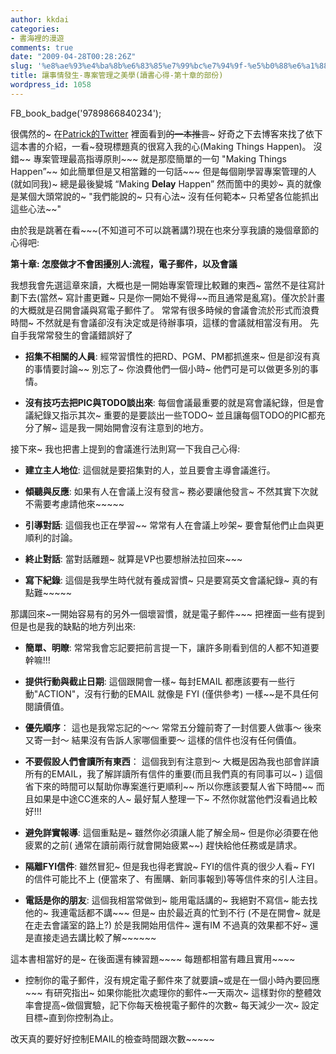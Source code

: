 ```yaml
---
author: kkdai
categories:
- 書海裡的漫遊
comments: true
date: "2009-04-28T00:28:26Z"
slug: '%e8%ae%93%e4%ba%8b%e6%83%85%e7%99%bc%e7%94%9f-%e5%b0%88%e6%a1%88%e7%ae%a1%e7%90%86%e4%b9%8b%e7%be%8e%e5%ad%b8%e8%ae%80%e6%9b%b8%e5%bf%83%e5%be%97-%e7%ac%ac%e5%8d%81%e7%ab%a0%e7%9a%84%e9%83%a8'
title: 讓事情發生-專案管理之美學(讀書心得-第十章的部份)
wordpress_id: 1058
---
```


FB_book_badge('9789866840234');

 

 

 

很偶然的~ 在[Patrick的Twitter](http://twitter.com/yinghau76) 裡面看到~~的一本推言~~~ 好奇之下去博客來找了依下這本書的介紹，一看~發現標題真的很寫入我的心(Making Things Happen)。 沒錯~~ 專案管理最高指導原則~~~ 就是那麼簡單的一句 "Making Things Happen”~~ 如此簡單但是又相當難的一句話~~~ 但是每個剛學習專案管理的人(就如同我)~ 總是最後變城 “Making **Delay** Happen” 然而箇中的奧妙~ 真的就像是某個大頭常說的~ "我們能說的~ 只有心法~ 沒有任何範本~ 只希望各位能抓出這些心法~~"

 

 

由於我是跳著在看~~~(不知道可不可以跳著講?)現在也來分享我讀的幾個章節的心得吧:

 

 

**第十章: 怎麼做才不會困擾別人:流程，電子郵件，以及會議**

 

我想我會先選這章來讀，大概也是一開始專案管理比較難的東西~ 當然不是往寫計劃下去(當然~ 寫計畫更難~ 只是你一開始不覺得~~而且通常是亂寫)。僅次於計畫的大概就是召開會議與寫電子郵件了。 常常有很多時候的會議會流於形式而浪費時間~ 不然就是有會議卻沒有決定或是待辦事項，這樣的會議就相當沒有用。 先自手我常常發生的會議錯誤好了

 

  
  * **招集不相關的人員**: 經常習慣性的把RD、PGM、PM都抓進來~ 但是卻沒有真的事情要討論~~ 別忘了~ 你浪費他們一個小時~ 他們可是可以做更多別的事情。 
   
  * **沒有技巧去把PIC與TODO談出來**: 每個會議最重要的就是寫會議紀錄，但是會議紀錄又指示其次~ 重要的是要談出一些TODO~ 並且讓每個TODO的PIC都充分了解~ 這是我一開始開會沒有注意到的地方。 
 

接下來~ 我也把書上提到的會議進行法則寫一下我自己心得:

 

  
  * **建立主人地位**: 這個就是要招集對的人，並且要會主導會議進行。 
   
  * **傾聽與反應**: 如果有人在會議上沒有發言~ 務必要讓他發言~ 不然其實下次就不需要考慮請他來~~~~~ 
   
  * **引導對話**: 這個我也正在學習~~ 常常有人在會議上吵架~ 要會幫他們止血與更順利的討論。 
   
  * **終止對話**: 當對話離題~ 就算是VP也要想辦法拉回來~~~ 
   
  * **寫下紀錄**: 這個是我學生時代就有養成習慣~ 只是要寫英文會議紀錄~ 真的有點難~~~~~ 
 

 

那講回來~一開始容易有的另外一個壞習慣，就是電子郵件~~~ 把裡面一些有提到但是也是我的缺點的地方列出來:

 

  
  * **簡單、明瞭**: 常常我會忘記要把前言提一下，讓許多剛看到信的人都不知道要幹嘛!!! 
   
  * **提供行動與截止日期**: 這個跟開會一樣~ 每封EMAIL 都應該要有一些行動"ACTION"，沒有行動的EMAIL 就像是 FYI (僅供參考) 一樣~~是不具任何閱讀價值。 
   
  * **優先順序**： 這也是我常忘記的～～ 常常五分鐘前寄了一封信要人做事～ 後來又寄一封～ 結果沒有告訴人家哪個重要～ 這樣的信件也沒有任何價值。 
   
  * **不要假設人們會讀所有東西**： 這個我到有注意到～ 大概是因為我也部會詳讀所有的EMAIL，我了解詳讀所有信件的重要(而且我們真的有同事可以~ ) 這個省下來的時間可以幫助你專案進行更順利~~ 所以你應該要幫人省下時間~~ 而且如果是中途CC進來的人~ 最好幫人整理一下~ 不然你就當他們沒看過比較好!!! 
   
  * **避免詳實報導**: 這個重點是~ 雖然你必須讓人能了解全局~ 但是你必須要在他疲累的之前( 通常在讀前兩行就會開始疲累~~) 趕快給他任務或是請求。 
   
  * **隔離FYI信件**: 雖然冒犯~ 但是我也得老實說~ FYI的信件真的很少人看~ FYI 的信件可能比不上 (便當來了、有團購、新同事報到)等等信件來的引人注目。 
   
  * **電話是你的朋友**: 這個我相當常做到~ 能用電話講的~ 我絕對不寫信~ 能去找他的~ 我連電話都不講~~~ 但是~ 由於最近真的忙到不行 (不是在開會~ 就是在走去會議室的路上?) 於是我開始用信件~ 還有IM 不過真的效果都不好~ 還是直接走過去講比較了解~~~~~~ 
 

 

這本書相當好的是~ 在後面還有練習題~~~~ 每題都相當有趣且實用~~~~

 

  
  * 控制你的電子郵件，沒有規定電子郵件來了就要讀~或是在一個小時內要回應~~~ 有研究指出~ 如果你能批次處理你的郵件~一天兩次~ 這樣對你的整體效率會提高~做個實驗，記下你每天檢視電子郵件的次數~ 每天減少一次~ 設定目標~直到你控制為止。 
 

 

改天真的要好好控制EMAIL的檢查時間跟次數~~~~~    
